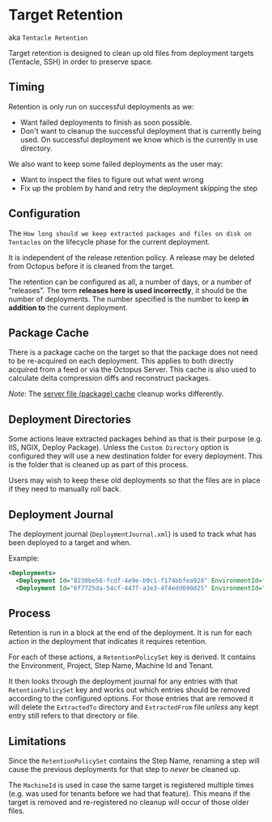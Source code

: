 # Target Retention

aka `Tentacle Retention`

Target retention is designed to clean up old files from deployment targets (Tentacle, SSH) in order to preserve space.

## Timing

Retention is only run on successful deployments as we:
 - Want failed deployments to finish as soon possible. 
 - Don't want to cleanup the successful deployment that is currently being used. On successful deployment we know which is the currently in use directory.

We also want to keep some failed deployments as the user may:
- Want to inspect the files to figure out what went wrong
- Fix up the problem by hand and retry the deployment skipping the step

## Configuration

The `How long should we keep extracted packages and files on disk on Tentacles` on the lifecycle phase for the current deployment.

It is independent of the release retention policy. A release may be deleted from Octopus before it is cleaned from the target.

The retention can be configured as all, a number of days, or a number of "releases". The term **releases here is used incorrectly**, it should be the number of deployments. The number specified is the number to keep **in addition to** the current deployment.

## Package Cache

There is a package cache on the target so that the package does not need to be re-acquired on each deployment. This applies to both directly acquired from a feed or via the Octopus Server. This cache is also used to calculate delta compression diffs and reconstruct packages.

*Note*: The [server file (package) cache](..\FileCache.md) cleanup works differently.

## Deployment Directories

Some actions leave extracted packages behind as that is their purpose (e.g. IIS, NGIX, Deploy Package). Unless the `Custom Directory` option is configured they will use a new destination folder for every deployment. This is the folder that is cleaned up as part of this process.

Users may wish to keep these old deployments so that the files are in place if they need to manually roll back.

## Deployment Journal

The deployment journal (`DeploymentJournal.xml`) is used to track what has been deployed to a target and when.

Example:
```xml
<Deployments>
  <Deployment Id="8230be56-fcdf-4e9e-b9c1-f174bbfea928" EnvironmentId="Environments-1" TenantId="" ProjectId="Projects-1" PackageId="Test" PackageVersion="1.0.0" InstalledOn="2018-06-12 05:21:22" ExtractedFrom="C:\Octopus\Tentacle\Files\Test@S1.0.0@5C27F0F6BA16734C896550E72C34750A.zip" ExtractedTo="C:\Octopus\Applications\Tentacle\Local\Test\1.0.0" RetentionPolicySet="Environments-1/Projects-1/Step-Package/Machines-1/&lt;default&gt;" CustomInstallationDirectory="C:\Octopus\Applications\Tentacle\Local\Test\1.0.0" WasSuccessful="True" />
  <Deployment Id="6f7725da-54cf-447f-a3e3-4f4edd690d25" EnvironmentId="Environments-1" TenantId="" ProjectId="Projects-1" PackageId="Test" PackageVersion="1.0.0" InstalledOn="2018-06-12 05:29:55" ExtractedFrom="C:\Octopus\Tentacle\Files\Test@S1.0.0@5C27F0F6BA16734C896550E72C34750A.zip" ExtractedTo="C:\Octopus\Applications\Tentacle\Local\Test\1.0.0_1" RetentionPolicySet="Environments-1/Projects-1/Step-Package/Machines-1/&lt;default&gt;" CustomInstallationDirectory="C:\Octopus\Applications\Tentacle\Local\Test\1.0.0_1" WasSuccessful="True" />
 ```



 ## Process

Retention is run in a block at the end of the deployment. It is run for each action in the deployment that indicates it requires retention.

For each of these actions, a `RetentionPolicySet` key is derived. It contains the Environment, Project, Step Name, Machine Id and Tenant.

It then looks through the deployment journal for any entries with that `RetentionPolicySet` key and works out which entries should be removed according to the configured options. For those entries that are removed it will delete the `ExtractedTo` directory and `ExtractedFrom` file *unless* any kept entry still refers to that directory or file.

## Limitations

Since the `RetentionPolicySet` contains the Step Name, renaming a step will cause the previous deployments for that step to *never* be cleaned up.

The `MachineId` is used in case the same target is registered multiple times (e.g. was used for tenants before we had that feature). This means if the target is removed and re-registered no cleanup will occur of those older files.
